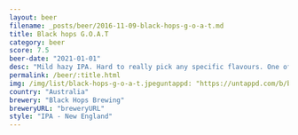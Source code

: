 ```yaml
---
layout: beer
filename: _posts/beer/2016-11-09-black-hops-g-o-a-t.md
title: Black hops G.O.A.T
category: beer
score: 7.5
beer-date: "2021-01-01"
desc: "Mild hazy IPA. Hard to really pick any specific flavours. One of those tasty yet kind of boring beers"
permalink: /beer/:title.html
img: /img/list/black-hops-g-o-a-t.jpeguntappd: "https://untappd.com/b/black-hops-brewing-g-o-a-t-/2608798"
country: "Australia"
brewery: "Black Hops Brewing"
breweryURL: "breweryURL"
style: "IPA - New England"
---
```


